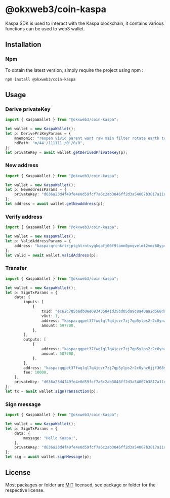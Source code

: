 # @okxweb3/coin-kaspa
Kaspa SDK is used to interact with the Kaspa blockchain, it contains various functions can be used to web3 wallet.

## Installation

### Npm

To obtain the latest version, simply require the project using npm :

```shell
npm install @okxweb3/coin-kaspa
```

## Usage

### Derive privateKey

```typescript
import { KaspaWallet } from "@okxweb3/coin-kaspa";

let wallet = new KaspaWallet();
let p: DerivePriKeyParams = {
    mnemonic: "reopen vivid parent want raw main filter rotate earth true fossil dream",
    hdPath: "m/44'/111111'/0'/0/0",
};
let privateKey = await wallet.getDerivedPrivateKey(p);
```

### New address

```typescript
import { KaspaWallet } from "@okxweb3/coin-kaspa";

let wallet = new KaspaWallet();
let p: NewAddressParams = {
    privateKey: "d636a23d4f49fe4e0d59fcf7a6c2ab3846ff2d3a54007b3817a11dff770d06ff"
};
let address = await wallet.getNewAddress(p);
```

### Verify address

```typescript
import { KaspaWallet } from "@okxweb3/coin-kaspa";

let wallet = new KaspaWallet();
let p: ValidAddressParams = {
    address: "kaspa:qrcnkrtrjptghtrntvyqkqafj06f9tamn0pnqvelmt2vmz68yp4gqj5lnal2h"
};
let valid = await wallet.validAddress(p);
```

### Transfer

```typescript
import { KaspaWallet } from "@okxweb3/coin-kaspa";

let wallet = new KaspaWallet();
let p: SignTxParams = {
    data: {
        inputs: [
            {
                txId: "ec62c785badb0ee693435841d35bd05da9c8a40aa2d568dddb0dd47410e7e78a",
                vOut: 1,
                address: "kaspa:qqpet37fwqlql7q4jczr7zj7qp5ylps2r2c0ynz6jjf368sdjnztufeghvc9x",
                amount: 597700,
            },
        ],
        outputs: [
            {
                address: "kaspa:qqpet37fwqlql7q4jczr7zj7qp5ylps2r2c0ynz6jjf368sdjnztufeghvc9x",
                amount: 587700,
            },
        ],
        address: "kaspa:qqpet37fwqlql7q4jczr7zj7qp5ylps2r2c0ynz6jjf368sdjnztufeghvc9x",
        fee: 10000,
    },
    privateKey: "d636a23d4f49fe4e0d59fcf7a6c2ab3846ff2d3a54007b3817a11dff770d06ff",
};
let tx = await wallet.signTransaction(p);
```

### Sign message

```typescript
import { KaspaWallet } from "@okxweb3/coin-kaspa";

let wallet = new KaspaWallet();
let p: SignTxParams = {
    data: {
        message: "Hello Kaspa!",
    },
    privateKey: "d636a23d4f49fe4e0d59fcf7a6c2ab3846ff2d3a54007b3817a11dff770d06ff",
};
let sig = await wallet.signMessage(p);
```

## License
Most packages or folder are [MIT](<https://github.com/okx/js-wallet-sdk/blob/main/LICENSE>) licensed, see package or folder for the respective license.
